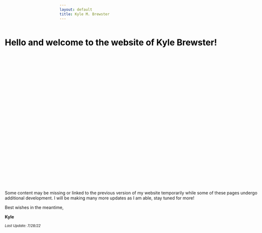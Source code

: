 ```yaml
---
layout: default
title: Kyle M. Brewster
---
```

<html>
    <style>
        .welcoming {
            text-align: left;
            position: absolute;
            display: inline-block;
            left: 5%;
            right: 5%;
            top: 17%;
        }
    </style>
<body>
    <h1 style="color: black;
        left: 5%; position: absolute;">
        Hello and welcome to the website of Kyle Brewster!
    </h1>
    <div class="welcoming">
Some content may be missing or linked to the previous version of my website temporarily while some of these pages undergo additional development. I will be making many more updates as I am able, stay tuned for more!
		<div>
        <p>Best wishes in the meantime,</p>
<p><strong>Kyle</strong></p>
<p><em><sub>Last Update: 7/28/22</sub></em></p>
        </div>
    </div>
</body>
</html>





